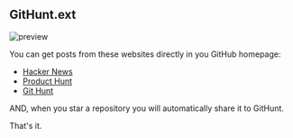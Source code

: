 ## GitHunt.ext

![preview](http://i2.tietuku.com/49a5ec4ed261eff3.png)

You can get posts from these websites directly in you GitHub homepage:

- [Hacker News](https://news.ycombinator.com/)
- [Product Hunt](http://www.producthunt.com/)
- [Git Hunt](https://githunt.io)

AND, when you star a repository you will automatically share it to GitHunt.

That's it.